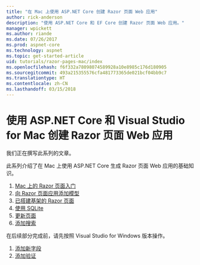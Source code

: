 ```yaml
---
title: "在 Mac 上使用 ASP.NET Core 创建 Razor 页面 Web 应用"
author: rick-anderson
description: "使用 ASP.NET Core 和 EF Core 创建 Razor 页面 Web 应用。"
manager: wpickett
ms.author: riande
ms.date: 07/26/2017
ms.prod: aspnet-core
ms.technology: aspnet
ms.topic: get-started-article
uid: tutorials/razor-pages-mac/index
ms.openlocfilehash: f6f332a78098074589928a10e8985c176d180905
ms.sourcegitcommit: 493a215355576cfa481773365de021bcf04bb9c7
ms.translationtype: HT
ms.contentlocale: zh-CN
ms.lasthandoff: 03/15/2018
---
```

# <a name="create-a-razor-pages-web-app-with-aspnet-core-and-visual-studio-for-mac"></a>使用 ASP.NET Core 和 Visual Studio for Mac 创建 Razor 页面 Web 应用

我们正在撰写此系列的文章。

此系列介绍了在 Mac 上使用 ASP.NET Core 生成 Razor 页面 Web 应用的基础知识。

1. [Mac 上的 Razor 页面入门](xref:tutorials/razor-pages-mac/razor-pages-start)
1. [向 Razor 页面应用添加模型](xref:tutorials/razor-pages-mac/model)
1. [已搭建基架的 Razor 页面](xref:tutorials/razor-pages-mac/page)
1. [使用 SQLite](xref:tutorials/razor-pages-mac/sql)
1. [更新页面](xref:tutorials/razor-pages-mac/da1)
1. [添加搜索](xref:tutorials/razor-pages-mac/search)


在后续部分完成前，请先按照 Visual Studio for Windows 版本操作。

1. [添加新字段](xref:tutorials/razor-pages/new-field)
1. [添加验证](xref:tutorials/razor-pages/validation)
